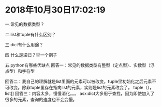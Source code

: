 # 2018年10月30日17:02:19

一.常见的数据类型？

二.list和tuple有什么区别？

三.dict有什么用途？

四.什么是递归？举一个例子

五.python有哪些优缺点
回答一：常见的数据类型有整型（定点型）、实数型（浮点型）和字符型

回答二：我自己的理解就是list里面的元素可以被改变，tuple里初始化之后元素不可改变，除非tuple里存在指向list的元素，实则是list的元素改变了。
tuple（），list[]
回答三：内容太多，慢慢消化。。。
asx:dict大多用于查找，因为即使加入了很多的元素，查询的速度也不会变慢。